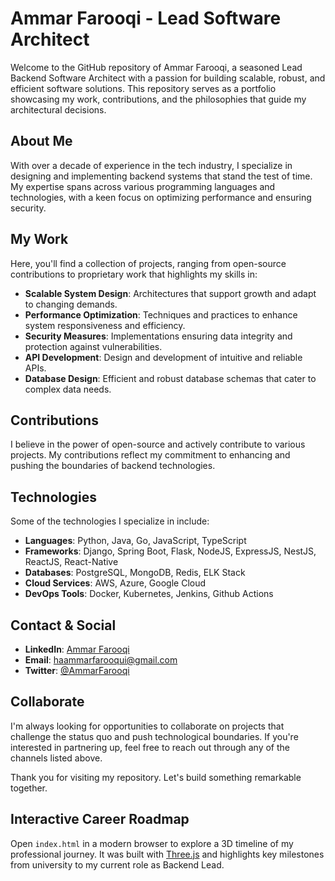# Ammar Farooqi - Lead Software Architect

Welcome to the GitHub repository of Ammar Farooqi, a seasoned Lead Backend Software Architect with a passion for building scalable, robust, and efficient software solutions. This repository serves as a portfolio showcasing my work, contributions, and the philosophies that guide my architectural decisions.

## About Me

With over a decade of experience in the tech industry, I specialize in designing and implementing backend systems that stand the test of time. My expertise spans across various programming languages and technologies, with a keen focus on optimizing performance and ensuring security.

## My Work

Here, you'll find a collection of projects, ranging from open-source contributions to proprietary work that highlights my skills in:

- **Scalable System Design**: Architectures that support growth and adapt to changing demands.
- **Performance Optimization**: Techniques and practices to enhance system responsiveness and efficiency.
- **Security Measures**: Implementations ensuring data integrity and protection against vulnerabilities.
- **API Development**: Design and development of intuitive and reliable APIs.
- **Database Design**: Efficient and robust database schemas that cater to complex data needs.

## Contributions

I believe in the power of open-source and actively contribute to various projects. My contributions reflect my commitment to enhancing and pushing the boundaries of backend technologies.

## Technologies

Some of the technologies I specialize in include:

- **Languages**: Python, Java, Go, JavaScript, TypeScript
- **Frameworks**: Django, Spring Boot, Flask, NodeJS, ExpressJS, NestJS, ReactJS, React-Native
- **Databases**: PostgreSQL, MongoDB, Redis, ELK Stack
- **Cloud Services**: AWS, Azure, Google Cloud
- **DevOps Tools**: Docker, Kubernetes, Jenkins, Github Actions

## Contact & Social

- **LinkedIn**: [Ammar Farooqi](https://linkedin.com/in/ammarfarooqi)
- **Email**: haammarfarooqui@gmail.com
- **Twitter**: [@AmmarFarooqi](https://twitter.com/ammarfarooqii)

## Collaborate

I'm always looking for opportunities to collaborate on projects that challenge the status quo and push technological boundaries. If you're interested in partnering up, feel free to reach out through any of the channels listed above.

Thank you for visiting my repository. Let's build something remarkable together.

## Interactive Career Roadmap

Open `index.html` in a modern browser to explore a 3D timeline of my professional journey. It was built with [Three.js](https://threejs.org/) and highlights key milestones from university to my current role as Backend Lead.
